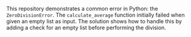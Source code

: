 This repository demonstrates a common error in Python: the `ZeroDivisionError`. The `calculate_average` function initially failed when given an empty list as input. The solution shows how to handle this by adding a check for an empty list before performing the division.
